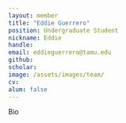 ```yaml
---
layout: member
title: "Eddie Guerrero"
position: Undergraduate Student
nickname: Eddie
handle: 
email: eddieguerrero@tamu.edu
github: 
scholar: 
image: /assets/images/team/
cv:
alum: false
---
```

Bio
